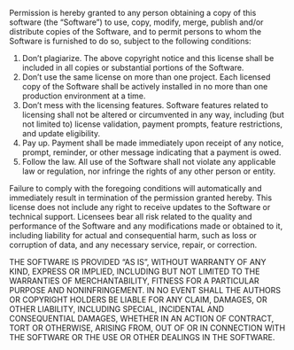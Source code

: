 Permission is hereby granted to any person obtaining a copy of this software (the “Software”) to use, copy, modify, merge, publish and/or distribute copies of the Software, and to permit persons to whom the Software is furnished to do so, subject to the following conditions:

1. Don’t plagiarize. The above copyright notice and this license shall be included in all copies or substantial portions of the Software.
2. Don’t use the same license on more than one project. Each licensed copy of the Software shall be actively installed in no more than one production environment at a time.
3. Don’t mess with the licensing features. Software features related to licensing shall not be altered or circumvented in any way, including (but not limited to) license validation, payment prompts, feature restrictions, and update eligibility.
4. Pay up. Payment shall be made immediately upon receipt of any notice, prompt, reminder, or other message indicating that a payment is owed.
5. Follow the law. All use of the Software shall not violate any applicable law or regulation, nor infringe the rights of any other person or entity.

Failure to comply with the foregoing conditions will automatically and immediately result in termination of the permission granted hereby. This license does not include any right to receive updates to the Software or technical support. Licensees bear all risk related to the quality and performance of the Software and any modifications made or obtained to it, including liability for actual and consequential harm, such as loss or corruption of data, and any necessary service, repair, or correction.

THE SOFTWARE IS PROVIDED “AS IS”, WITHOUT WARRANTY OF ANY KIND, EXPRESS OR IMPLIED, INCLUDING BUT NOT LIMITED TO THE WARRANTIES OF MERCHANTABILITY, FITNESS FOR A PARTICULAR PURPOSE AND NONINFRINGEMENT. IN NO EVENT SHALL THE AUTHORS OR COPYRIGHT HOLDERS BE LIABLE FOR ANY CLAIM, DAMAGES, OR OTHER LIABILITY, INCLUDING SPECIAL, INCIDENTAL AND CONSEQUENTIAL DAMAGES, WHETHER IN AN ACTION OF CONTRACT, TORT OR OTHERWISE, ARISING FROM, OUT OF OR IN CONNECTION WITH THE SOFTWARE OR THE USE OR OTHER DEALINGS IN THE SOFTWARE.